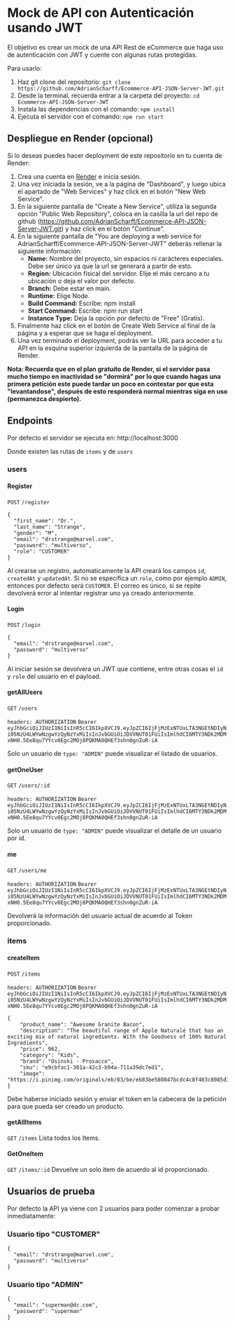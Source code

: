 # Mock de API con Autenticación usando JWT

El objetivo es crear un mock de una API Rest de eCommerce que haga uso de autenticación con JWT y cuente con algunas rutas protegidas.

Para usarlo:

1. Haz git clone del repositorio: `git clone https://github.com/AdrianScharff/Ecommerce-API-JSON-Server-JWT.git`
2. Desde la terminal, recuerda entrar a la carpeta del proyecto: `cd Ecommerce-API-JSON-Server-JWT`
3. Instala las dependencias con el comando: `npm install`
4. Ejecuta el servidor con el comando: `npm run start`

## Despliegue en Render (opcional)

Si lo deseas puedes hacer deployment de este repositorio en tu cuenta de Render:

1. Crea una cuenta en [Render](https://render.com/) e inicia sesión.
2. Una vez iniciada la sesión, ve a la página de "Dashboard", y luego ubica el apartado de "Web Services" y haz click en el botón "New Web Service".
3. En la siguiente pantalla de "Create a New Service", utiliza la segunda opción "Public Web Repository", coloca en la casilla la url del repo de github (https://github.com/AdrianScharff/Ecommerce-API-JSON-Server-JWT.git) y haz click en el botón "Continue".
4. En la siguiente pantalla de "You are deploying a web service for AdrianScharff/Ecommerce-API-JSON-Server-JWT" deberás rellenar la siguiente información:
   - **Name:** Nombre del proyecto, sin espacios ni carácteres especiales. Debe ser único ya que la url se generará a partir de esto.
   - **Region:** Ubicación físical del servidor. Elije el más cercano a tu ubicación o deja el valor por defecto.
   - **Branch:** Debe estar en main.
   - **Runtime:** Elige Node.
   - **Build Command:** Escribe: npm install
   - **Start Command:** Escribe: npm run start
   - **Instance Type:** Deja la opción por defecto de "Free" (Gratis).
5. Finalmente haz click en el botón de Create Web Service al final de la página y a esperar que se haga el deployment.
6. Una vez terminado el deployment, podrás ver la URL para acceder a tu API en la esquina superior izquierda de la pantalla de la página de Render.

**Nota: Recuerda que en el plan gratuito de Render, si el servidor pasa mucho tiempo en inactividad se "dormirá" por lo que cuando hagas una primera petición este puede tardar un poco en contestar por que esta "levantandose", después de esto responderá normal mientras siga en uso (permanezca despierto).**

## Endpoints

Por defecto el servidor se ejecuta en: http://localhost:3000

Donde existen las rutas de `items` y de `users`

### users

#### Register

`POST`
`/register`

```
{
  "first_name": "Dr.",
  "last_name": "Strange",
  "gender": "M",
  "email": "drstrange@marvel.com",
  "password": "multiverso",
  "role": "CUSTOMER"
}
```

Al crearse un registro, automaticamente la API creará los campos `id`, `createdAt` y `updatedAt`.
Si no se especifica un `role`, como por ejemplo `ADMIN`, entonces por defecto será `CUSTOMER`.
El correo es único, si se repite devolverá error al intentar registrar uno ya creado anteriormente.

#### Login

`POST`
`/login`

```
{
  "email": "drstrange@marvel.com",
  "password": "multiverso"
}
```

Al iniciar sesión se devolvera un JWT que contiene, entre otras cosas el `id` y `role` del usuario en el payload.

#### getAllUsers

`GET`
`/users`

`headers: AUTHORIZATION`
`Bearer eyJhbGciOiJIUzI1NiIsInR5cCI6IkpXVCJ9.eyJpZCI6IjFjMzExNTUxLTA3NGEtNDIyNi05NzU4LWYwNzgwYzQyNzYxMiIsInJvbGUiOiJDVVNUT01FUiIsImlhdCI6MTY3NDk2MDMxNH0.5Ee8qu7YYcv0Egc2MOj8PQKMA0QHEf3shn0gnZuR-iA`

Solo un usuario de `type: "ADMIN"` puede visualizar el listado de usuarios.

#### getOneUser

`GET`
`/users/:id`

`headers: AUTHORIZATION`
`Bearer eyJhbGciOiJIUzI1NiIsInR5cCI6IkpXVCJ9.eyJpZCI6IjFjMzExNTUxLTA3NGEtNDIyNi05NzU4LWYwNzgwYzQyNzYxMiIsInJvbGUiOiJDVVNUT01FUiIsImlhdCI6MTY3NDk2MDMxNH0.5Ee8qu7YYcv0Egc2MOj8PQKMA0QHEf3shn0gnZuR-iA`

Solo un usuario de `type: "ADMIN"` puede visualizar el detalle de un usuario por id.

#### me

`GET`
`/users/me`

`headers: AUTHORIZATION`
`Bearer eyJhbGciOiJIUzI1NiIsInR5cCI6IkpXVCJ9.eyJpZCI6IjFjMzExNTUxLTA3NGEtNDIyNi05NzU4LWYwNzgwYzQyNzYxMiIsInJvbGUiOiJDVVNUT01FUiIsImlhdCI6MTY3NDk2MDMxNH0.5Ee8qu7YYcv0Egc2MOj8PQKMA0QHEf3shn0gnZuR-iA`

Devolverá la información del usuario actual de acuerdo al Token proporcionado.

### items

#### createItem

`POST`
`/items`

`headers: AUTHORIZATION`
`Bearer eyJhbGciOiJIUzI1NiIsInR5cCI6IkpXVCJ9.eyJpZCI6IjFjMzExNTUxLTA3NGEtNDIyNi05NzU4LWYwNzgwYzQyNzYxMiIsInJvbGUiOiJDVVNUT01FUiIsImlhdCI6MTY3NDk2MDMxNH0.5Ee8qu7YYcv0Egc2MOj8PQKMA0QHEf3shn0gnZuR-iA`

```
{
    "product_name": "Awesome Granite Bacon",
    "description": "The beautiful range of Apple Naturalé that has an exciting mix of natural ingredients. With the Goodness of 100% Natural Ingredients",
    "price": 962,
    "category": "Kids",
    "brand": "Osinski - Prosacco",
    "sku": "e9cbfac1-301a-42c3-b94a-711a39dc7ed1",
    "image": "https://i.pinimg.com/originals/eb/83/be/eb83be580847bcdc4c8f403c8085d3c8.jpg"
}
```

Debe haberse iniciado sesión y enviar el token en la cabecera de la petición para que pueda ser creado un producto.

#### getAllItems

`GET`
`/items`
Lista todos los Items.

#### GetOneItem

`GET`
`/items/:id`
Devuelve un solo item de acuerdo al id proporcionado.

## Usuarios de prueba

Por defecto la API ya viene con 2 usuarios para poder comenzar a probar inmediatamente:

### Usuario tipo "CUSTOMER"

```
{
  "email": "drstrange@marvel.com",
  "password": "multiverso"
}
```

### Usuario tipo "ADMIN"

```
{
  "email": "superman@dc.com",
  "password": "superman"
}
```
